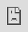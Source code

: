 ```yaml
---
title: Aista Magic Cloud, a low-code CRUD generator
description: Aista Magic Cloud is an open source low-code CRUD generator allowing you to create your CRUD apps by clicking a button.
og_image: https://raw.githubusercontent.com/polterguy/polterguy.github.io/master/images/backend-crud.jpg
---
```


# A low-code CRUD generator

Aista Magic Cloud is a low-code CRUD generator allowing you to generate your CRUD apps
by clicking a button. It works by automatically wrapping your existing database into Hyperlambda HTTP CRUD web API
endpoints. [Magic Cloud is 100% open source](https://github.com/polterguy/magic) and you can freely use it in your
closed source projects. Magic supports MySQL, Microsoft SQL Server, SQLite, and PostgreSQL, in addition to having basic NoSQL
support.

![CRUD API generator](https://raw.githubusercontent.com/polterguy/polterguy.github.io/master/images/backend-crud.jpg)

## Getting started

First you need a database. You can connect to your existing database in the Management/Config menu item. Click
the button that says _"Add connection string"_ and make sure you use `{database}` as your database selector such
that Magic can dynamically connect to all databases in your database server. If you don't have a database yourself,
and only want to play around with Magic, you can find example databases in the Management/Plugins section.
Choose any plugin that starts with _"SQLite"_ and ends with _"DB"_, and click _"Install"_.

Then go to Tools/CRUD Generator. Choose your database and click _"Crudify all tables"_. You can also select
individual tables and configure these as you need. This allows you to for instance apply authorisation
requirements for your individual endpoints, add reCAPTCHA requirements for invoking endpoints, publish web
socket messages as endpoints are invoked, etc.

When you are done generating your CRUD API, you can go to Analytics/Endpoints to play with your endpoints.
This component is similar to Swagger, and allows you to see which arguments your endpoints can handle,
to easily implement some kind of frontend. Below is a video demonstrating the entire process.

<div class="video">
<iframe width="560" height="315" style="position:absolute; top:0; left:0; width:100%; height:100%;" src="https://www.youtube.com/embed/h4s0bwEC_a4" frameborder="0" allow="accelerometer; autoplay; encrypted-media; gyroscope; picture-in-picture" allowfullscreen></iframe>
</div>

## Creating HTTP endpoints using SQL

Magic allows you to create HTTP endpoints with only SQL knowledge. This allows you to create some SQL statement,
and rapidly wrap it inside an HTTP endpoint. You can find this component in the Tools/CRUD Generator/SQL section
of your dashboard. Choose your database, provide some SQL, add arguments that you reference in your SQL, and click
the _"Generate"_ button. Below is a screenshot of the process.

![Creating a Web API using SQL](https://raw.githubusercontent.com/polterguy/polterguy.github.io/master/images/sql-web-api.jpg)

## Hyper IDE, a web based IDE

Magic also contains its own IDE or integrated development environment, a fully fledged web based IDE accessible
from your phone if required. Hyper IDE provides syntax highlighting for most popular programming languages, in addition
to autocomplete for Hyperlambda. With Hyper IDE you can edit your code, save it, and immediately execute your
endpoints - And even automatically generate unit tests afterwards.

![Magic's Hyper IDE](https://raw.githubusercontent.com/polterguy/polterguy.github.io/master/images/hyper-ide-actions.jpg)

## Web based SQL "Workbench"

In addition to the above, Magic contains a web based SQL _"workbench"_, allowing you to execute SQL towards
your database of choice. This component works transparently towards SQL Server, MySQL, SQLite, and PostgreSQL, and allows
you to save frequently used SQL snippets, and do basic administration of your databases.
The SQL component in Magic supports syntax highlighting on your tables, autocomplete, and most other features
you would expect from an SQL Workbench type of component. The SQL Workbench works perfectly on any device you might
have allowing you to administrate your databases from your phone if required.

![Magic's web based SQL Workbench](https://raw.githubusercontent.com/polterguy/polterguy.github.io/master/images/sql-autocomplete.jpg)

You can also create your HTTP endpoints using nothing but SQL with Magic. Although it's obviously more convenient
to use a desktop computers as your primary development machine, you _can_ use all components in Magic from your phone
if required. Below is a video where we demonstrate the Crudifier and Hyper IDE from an iPhone.

<div class="video">
<iframe width="560" height="315" style="position:absolute; top:0; left:0; width:100%; height:100%;" src="https://www.youtube.com/embed/nP_4m8c_fT8" frameborder="0" allow="accelerometer; autoplay; encrypted-media; gyroscope; picture-in-picture" allowfullscreen></iframe>
</div>

* [Getting Started](/tutorials/getting-started/)
* [Tutorials](/tutorials/)
* [Docs](/documentation/)
